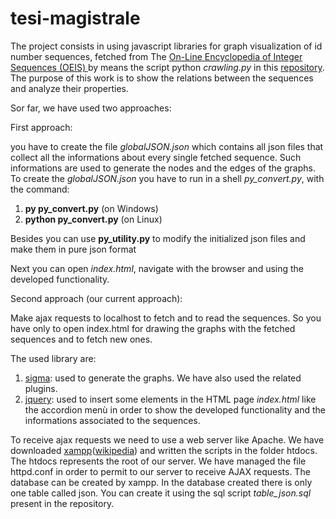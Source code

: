 # tesi-magistrale

The project consists in using javascript libraries for graph visualization of id number sequences, fetched from The [On-Line Encyclopedia of Integer Sequences (OEIS)  ](https://oeis.org/) by means the script python *crawling.py* in this [repository](https://github.com/massimo-nocentini/oeis-tools/tree/master/src). The purpose of this work is to show the relations between the sequences and analyze their properties.

Sor far, we have used two approaches:

First approach: 

you have to create the file *globalJSON.json* which contains all json files that collect all the informations about every single fetched sequence. Such informations are used to generate the nodes and the edges of the graphs. To create the *globalJSON.json* you have to run in a shell *py_convert.py*, with the command:

1) **py py_convert.py** (on Windows)
2) **python py_convert.py** (on Linux)

Besides you can use **py_utility.py** to modify the initialized json files and make them in pure json format

Next you can open *index.html*, navigate with the browser and using the developed functionality.

Second approach (our current approach):

Make ajax requests to localhost to fetch and to read the sequences. So you have only to open index.html for drawing the graphs with the fetched sequences and to fetch new ones.

The used library are:
1) [sigma](https://github.com/jacomyal/sigma.js): used to generate the graphs. We have also used the related plugins.
2) [jquery](https://github.com/jquery/jquery): used to insert some elements in the HTML page *index.html* like the accordion menù in order to show the developed functionality and the informations associated to the sequences.

To receive ajax requests we need to use a web server like Apache. We have downloaded [xampp](https://www.apachefriends.org/it/index.html)([wikipedia](https://en.wikipedia.org/wiki/XAMPP)) and written the scripts in the folder htdocs. The htdocs represents the root of our server.
We have managed the file httpd.conf in order to permit to our server to receive AJAX requests. The database can be created by xampp. In the database created there is only one table called json. You can create it using the sql script *table_json.sql* present in the repository.

